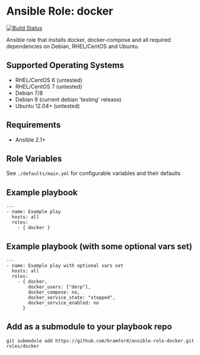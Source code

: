 # Ansible Role: docker

[![Build Status](https://travis-ci.org/bramford/ansible-role-docker.svg?branch=master)](https://travis-ci.org/bramford/ansible-role-docker)

Ansible role that installs docker, docker-compose and all required dependencies on Debian, RHEL/CentOS and Ubuntu.


## Supported Operating Systems

- RHEL/CentOS 6 (untested)
- RHEL/CentOS 7 (untested)
- Debian 7/8
- Debian 9 (current debian 'testing' release)
- Ubuntu 12.04+ (untested)

## Requirements

- Ansible 2.1+

## Role Variables

See `./defaults/main.yml` for configurable variables and their defaults

## Example playbook

    ---
    - name: Example play
      hosts: all
      roles:
        - { docker }

## Example playbook (with some optional vars set)

    ---
    - name: Example play with optional vars set
      hosts: all
      roles:
        - { docker,
            docker_users: ["derp"],
            docker_compose: no,
            docker_service_state: "stopped",
            docker_service_enabled: no
          }

## Add as a submodule to your playbook repo

    git submodule add https://github.com/bramford/ansible-role-docker.git roles/docker
